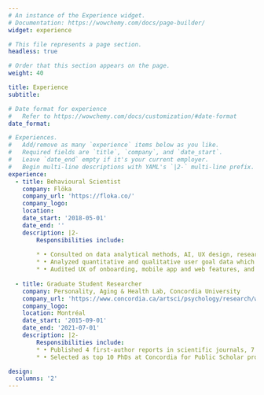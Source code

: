 ```yaml
---
# An instance of the Experience widget.
# Documentation: https://wowchemy.com/docs/page-builder/
widget: experience

# This file represents a page section.
headless: true

# Order that this section appears on the page.
weight: 40

title: Experience
subtitle:

# Date format for experience
#   Refer to https://wowchemy.com/docs/customization/#date-format
date_format: 

# Experiences.
#   Add/remove as many `experience` items below as you like.
#   Required fields are `title`, `company`, and `date_start`.
#   Leave `date_end` empty if it's your current employer.
#   Begin multi-line descriptions with YAML's `|2-` multi-line prefix.
experience:
  - title: Behavioural Scientist
    company: Flöka
    company_url: 'https://floka.co/'
    company_logo: 
    location: 
    date_start: '2018-05-01'
    date_end: ''
    description: |2-
        Responsibilities include:
        
        * •	Consulted on data analytical methods, AI, UX design, research methods, user stories/epics involving collaboration with CEO, engineers, designers
        * •	Analyzed quantitative and qualitative user goal data which were summarized in a report highlighting key insights and actionable recommendations to improve UX.
        * •	Audited UX of onboarding, mobile app and web features, and user insight features based on scientific literature reviews on human behaviour and usability intuitions with focus on user-centred design.
        
  - title: Graduate Student Researcher
    company: Personality, Aging & Health Lab, Concordia University
    company_url: 'https://www.concordia.ca/artsci/psychology/research/wrosch-lab.html'
    company_logo: 
    location: Montréal
    date_start: '2015-09-01'
    date_end: '2021-07-01'
    description: |2-
        Responsibilities include:
        * •	Published 4 first-author reports in scientific journals, 7 talks and 6 poster presentations at research conferences.
        * •	Selected as top 10 PhDs at Concordia for Public Scholar program ($10k), published op-ed in Montreal Gazette and 5 blogs focused on communicating research to public.

design:
  columns: '2'
---
```

